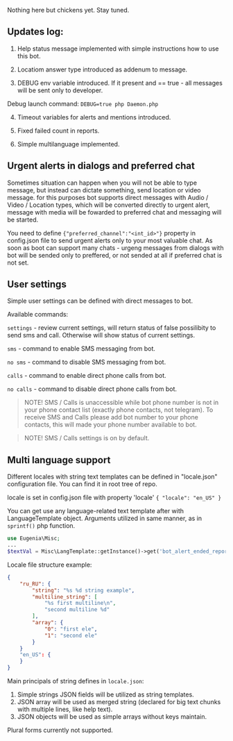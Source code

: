 Nothing here but chickens yet. Stay tuned.

## Updates log:

1. Help status message implemented with simple instructions how to use this bot.

2. Locatiom answer type introduced as addenum to message.

3. DEBUG env variable introduced. If it present and == true - all messages will be sent only to developer.

Debug launch command: `DEBUG=true php Daemon.php`

4. Timeout variables for alerts and mentions introduced.

5. Fixed failed count in reports.

6. Simple multilanguage implemented.

## Urgent alerts in dialogs and preferred chat

Sometimes situation can happen when you will not be able to type message, but instead can dictate something, send location or video message. for this purposes bot supports direct messages with Audio / Video / Location types, which will be converted
directly to urgent alert, message with media will be fowarded to preferred chat and messaging will be started.

You need to define `{"preferred_channel":"<int_id>"}` property in config.json file to send urgent alerts only to your most valuable
chat. As soon as boot can support many chats - urgeng messages from dialogs with bot will be sended only to preffered, or not sended at all if preferred chat is not set.

## User settings

Simple user settings can be defined with direct messages to bot.

Available commands:

`settings` - review current settings, will return status of false possilibity to send sms and call. Otherwise will show status of current settings.

`sms` - command to enable SMS messaging from bot.

`no sms` - command to disable SMS messaging from bot.

`calls` - command to enable direct phone calls from bot.

`no calls` - command to disable direct phone calls from bot.

> NOTE! SMS / Calls is unaccessible while bot phone number is not in your phone contact list (exactly phone contacts, not telegram).
> To receive SMS and Calls please add bot number to your phone contacts, this will made your phone number available to bot.

> NOTE! SMS / Calls settings is on by default.

## Multi language support

Different locales with string text templates can be defined in "locale.json" configuration file. You can find it in root tree of repo.

locale is set in config.json file with property 'locale'
``{ "locale": "en_US" }``

You can get use any language-related text template after with LanguageTemplate object. Arguments utilized in same manner, as in `sprintf()` php function.

```php
use Eugenia\Misc;
...
$textVal = Misc\LangTemplate::getInstance()->get('bot_alert_ended_report', $alertObj->tg_count, $alertObj->sms_count, $alertObj->call_count, $alertObj->fail_count)
```

Locale file structure example:
```JSON
{
    "ru_RU": {
        "string": "%s %d string example",
        "multiline_string": [
            "%s first multiline\n",
            "second multiline %d"
        ],
        "array": {
            "0": "first ele",
            "1": "second ele"
        }
    }
    "en_US": {
    }
}
```

Main principals of string defines in `locale.json`:

1. Simple strings JSON fields will be utilized as string templates.
2. JSON array will be used as merged string (declared for big text chunks with multiple lines, like help text).
3. JSON objects will be used as simple arrays without keys maintain.

Plural forms currently not supported.